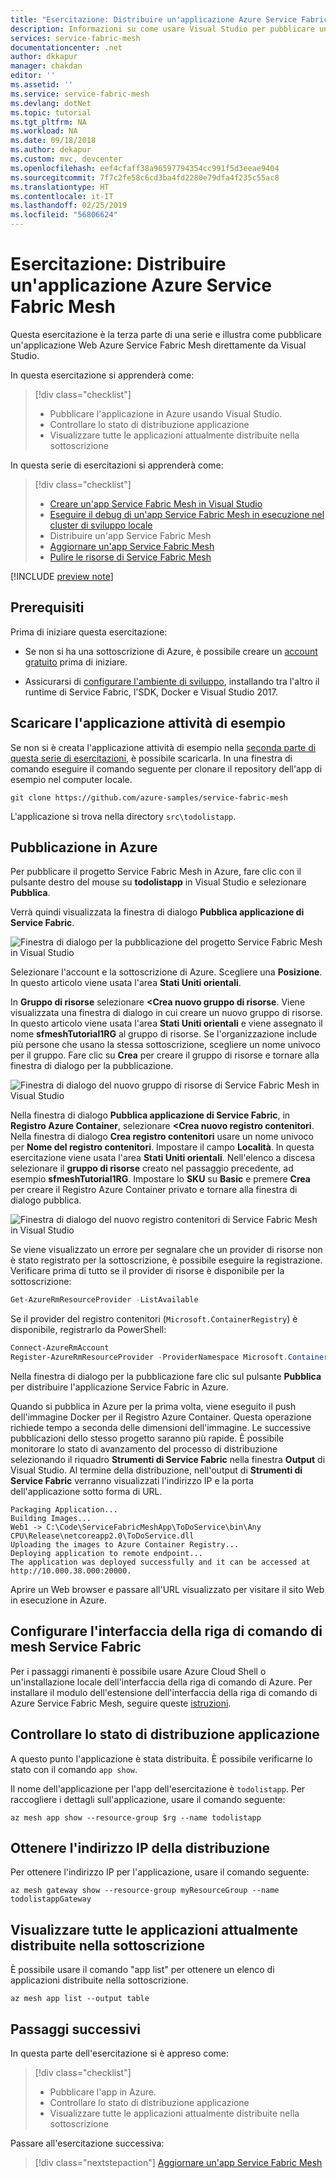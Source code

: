 ```yaml
---
title: "Esercitazione: Distribuire un'applicazione Azure Service Fabric Mesh  | Microsoft Docs"
description: Informazioni su come usare Visual Studio per pubblicare un'applicazione Azure Service Fabric Mesh costituita da un sito Web ASP.NET Core che comunica con un servizio web back-end.
services: service-fabric-mesh
documentationcenter: .net
author: dkkapur
manager: chakdan
editor: ''
ms.assetid: ''
ms.service: service-fabric-mesh
ms.devlang: dotNet
ms.topic: tutorial
ms.tgt_pltfrm: NA
ms.workload: NA
ms.date: 09/18/2018
ms.author: dekapur
ms.custom: mvc, devcenter
ms.openlocfilehash: eef4cfaff38a96597794354cc991f5d3eeae9404
ms.sourcegitcommit: 7f7c2fe58c6cd3ba4fd2280e79dfa4f235c55ac8
ms.translationtype: HT
ms.contentlocale: it-IT
ms.lasthandoff: 02/25/2019
ms.locfileid: "56806624"
---
```

# <a name="tutorial-deploy-a-service-fabric-mesh-application"></a>Esercitazione: Distribuire un'applicazione Azure Service Fabric Mesh

Questa esercitazione è la terza parte di una serie e illustra come pubblicare un'applicazione Web Azure Service Fabric Mesh direttamente da Visual Studio.

In questa esercitazione si apprenderà come:
> [!div class="checklist"]
> * Pubblicare l'applicazione in Azure usando Visual Studio.
> * Controllare lo stato di distribuzione applicazione
> * Visualizzare tutte le applicazioni attualmente distribuite nella sottoscrizione

In questa serie di esercitazioni si apprenderà come:
> [!div class="checklist"]
> * [Creare un'app Service Fabric Mesh in Visual Studio](service-fabric-mesh-tutorial-create-dotnetcore.md)
> * [Eseguire il debug di un'app Service Fabric Mesh in esecuzione nel cluster di sviluppo locale](service-fabric-mesh-tutorial-debug-service-fabric-mesh-app.md)
> * Distribuire un'app Service Fabric Mesh
> * [Aggiornare un'app Service Fabric Mesh](service-fabric-mesh-tutorial-upgrade.md)
> * [Pulire le risorse di Service Fabric Mesh](service-fabric-mesh-tutorial-cleanup-resources.md)

[!INCLUDE [preview note](./includes/include-preview-note.md)]

## <a name="prerequisites"></a>Prerequisiti

Prima di iniziare questa esercitazione:

* Se non si ha una sottoscrizione di Azure, è possibile creare un [account gratuito](https://azure.microsoft.com/free/?WT.mc_id=A261C142F) prima di iniziare.

* Assicurarsi di [configurare l'ambiente di sviluppo](service-fabric-mesh-howto-setup-developer-environment-sdk.md), installando tra l'altro il runtime di Service Fabric, l'SDK, Docker e Visual Studio 2017.

## <a name="download-the-to-do-sample-application"></a>Scaricare l'applicazione attività di esempio

Se non si è creata l'applicazione attività di esempio nella [seconda parte di questa serie di esercitazioni](service-fabric-mesh-tutorial-debug-service-fabric-mesh-app.md), è possibile scaricarla. In una finestra di comando eseguire il comando seguente per clonare il repository dell'app di esempio nel computer locale.

```
git clone https://github.com/azure-samples/service-fabric-mesh
```

L'applicazione si trova nella directory `src\todolistapp`.

## <a name="publish-to-azure"></a>Pubblicazione in Azure

Per pubblicare il progetto Service Fabric Mesh in Azure, fare clic con il pulsante destro del mouse su **todolistapp** in Visual Studio e selezionare **Pubblica**.

Verrà quindi visualizzata la finestra di dialogo **Pubblica applicazione di Service Fabric**.

![Finestra di dialogo per la pubblicazione del progetto Service Fabric Mesh in Visual Studio](./media/service-fabric-mesh-tutorial-deploy-dotnetcore/visual-studio-publish-dialog.png)

Selezionare l'account e la sottoscrizione di Azure. Scegliere una **Posizione**. In questo articolo viene usata l'area **Stati Uniti orientali**.

In **Gruppo di risorse** selezionare **\<Crea nuovo gruppo di risorse**. Viene visualizzata una finestra di dialogo in cui creare un nuovo gruppo di risorse. In questo articolo viene usata l'area **Stati Uniti orientali** e viene assegnato il nome **sfmeshTutorial1RG** al gruppo di risorse. Se l'organizzazione include più persone che usano la stessa sottoscrizione, scegliere un nome univoco per il gruppo.  Fare clic su **Crea** per creare il gruppo di risorse e tornare alla finestra di dialogo per la pubblicazione.

![Finestra di dialogo del nuovo gruppo di risorse di Service Fabric Mesh in Visual Studio](./media/service-fabric-mesh-tutorial-deploy-dotnetcore/visual-studio-publish-new-resource-group-dialog.png)

Nella finestra di dialogo **Pubblica applicazione di Service Fabric**, in **Registro Azure Container**, selezionare **\<Crea nuovo registro contenitori**. Nella finestra di dialogo **Crea registro contenitori** usare un nome univoco per **Nome del registro contenitori**. Impostare il campo **Località**. In questa esercitazione viene usata l'area **Stati Uniti orientali**. Nell'elenco a discesa selezionare il **gruppo di risorse** creato nel passaggio precedente, ad esempio **sfmeshTutorial1RG**. Impostare lo **SKU** su **Basic** e premere **Crea** per creare il Registro Azure Container privato e tornare alla finestra di dialogo pubblica.

![Finestra di dialogo del nuovo registro contenitori di Service Fabric Mesh in Visual Studio](./media/service-fabric-mesh-tutorial-deploy-dotnetcore/visual-studio-publish-new-container-registry-dialog.png)

Se viene visualizzato un errore per segnalare che un provider di risorse non è stato registrato per la sottoscrizione, è possibile eseguire la registrazione. Verificare prima di tutto se il provider di risorse è disponibile per la sottoscrizione:

```Powershell
Get-AzureRmResourceProvider -ListAvailable
```

Se il provider del registro contenitori (`Microsoft.ContainerRegistry`) è disponibile, registrarlo da PowerShell:

```Powershell
Connect-AzureRmAccount
Register-AzureRmResourceProvider -ProviderNamespace Microsoft.ContainerRegistry
```

Nella finestra di dialogo per la pubblicazione fare clic sul pulsante **Pubblica** per distribuire l'applicazione Service Fabric in Azure.

Quando si pubblica in Azure per la prima volta, viene eseguito il push dell'immagine Docker per il Registro Azure Container. Questa operazione richiede tempo a seconda delle dimensioni dell'immagine. Le successive pubblicazioni dello stesso progetto saranno più rapide. È possibile monitorare lo stato di avanzamento del processo di distribuzione selezionando il riquadro **Strumenti di Service Fabric** nella finestra **Output** di Visual Studio. Al termine della distribuzione, nell'output di **Strumenti di Service Fabric** verranno visualizzati l'indirizzo IP e la porta dell'applicazione sotto forma di URL.

```
Packaging Application...
Building Images...
Web1 -> C:\Code\ServiceFabricMeshApp\ToDoService\bin\Any CPU\Release\netcoreapp2.0\ToDoService.dll
Uploading the images to Azure Container Registry...
Deploying application to remote endpoint...
The application was deployed successfully and it can be accessed at http://10.000.38.000:20000.
```

Aprire un Web browser e passare all'URL visualizzato per visitare il sito Web in esecuzione in Azure.

## <a name="set-up-service-fabric-mesh-cli"></a>Configurare l'interfaccia della riga di comando di mesh Service Fabric

Per i passaggi rimanenti è possibile usare Azure Cloud Shell o un'installazione locale dell'interfaccia della riga di comando di Azure. Per installare il modulo dell'estensione dell'interfaccia della riga di comando di Azure Service Fabric Mesh, seguire queste [istruzioni](service-fabric-mesh-howto-setup-cli.md).

## <a name="check-application-deployment-status"></a>Controllare lo stato di distribuzione applicazione

A questo punto l'applicazione è stata distribuita. È possibile verificarne lo stato con il comando `app show`. 

Il nome dell'applicazione per l'app dell'esercitazione è `todolistapp`. Per raccogliere i dettagli sull'applicazione, usare il comando seguente:

```azurecli-interactive
az mesh app show --resource-group $rg --name todolistapp
```

## <a name="get-the-ip-address-of-your-deployment"></a>Ottenere l'indirizzo IP della distribuzione

Per ottenere l'indirizzo IP per l'applicazione, usare il comando seguente:
  
```azurecli-interactive
az mesh gateway show --resource-group myResourceGroup --name todolistappGateway
```

## <a name="see-all-applications-currently-deployed-to-your-subscription"></a>Visualizzare tutte le applicazioni attualmente distribuite nella sottoscrizione

È possibile usare il comando "app list" per ottenere un elenco di applicazioni distribuite nella sottoscrizione.

```azurecli-interactive
az mesh app list --output table
```

## <a name="next-steps"></a>Passaggi successivi

In questa parte dell'esercitazione si è appreso come:
> [!div class="checklist"]
> * Pubblicare l'app in Azure.
> * Controllare lo stato di distribuzione applicazione
> * Visualizzare tutte le applicazioni attualmente distribuite nella sottoscrizione

Passare all'esercitazione successiva:
> [!div class="nextstepaction"]
> [Aggiornare un'app Service Fabric Mesh](service-fabric-mesh-tutorial-upgrade.md)

[azure-cli-install]: https://docs.microsoft.com/cli/azure/install-azure-cli?view=azure-cli-latest
